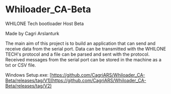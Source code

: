# Whiloader_CA-Beta
WHILONE Tech bootloader Host Beta 

Made by Cagri Arslanturk

The main aim of this project is to build an application that can send and receive data from the serial port.
Data can be transmitted with the WHILONE TECH's protocol and a file can be parsed and sent with the protocol. 
Received messages from the serial port can be stored in the machine as a txt or CSV file. 


Windows Setup.exe: [https://github.com/CagriARS/Whiloader_CA-Beta/releases/tag/V1](https://github.com/CagriARS/Whiloader_CA-Beta/releases/tag/V2)
